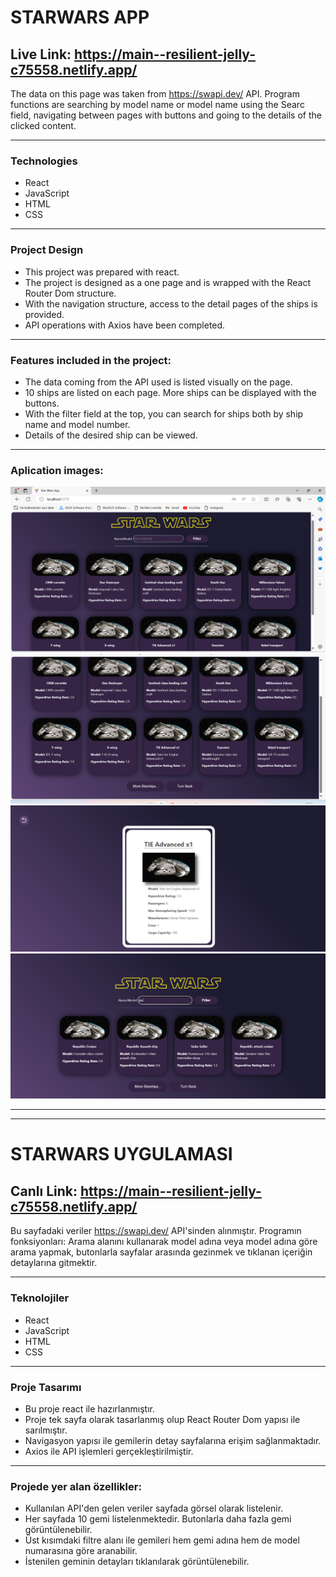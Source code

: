 # STARWARS APP
## Live Link: https://main--resilient-jelly-c75558.netlify.app/

The data on this page was taken from https://swapi.dev/ API.
Program functions are searching by model name or model name using the Searc field, navigating between pages with buttons and going to the details of the clicked content.

---
### Technologies
- React
- JavaScript
- HTML
- CSS
---
### Project Design
- This project was prepared with react.
- The project is designed as a one page and is wrapped with the React Router Dom structure.
- With the navigation structure, access to the detail pages of the ships is provided.
- API operations with Axios have been completed.
---
### Features included in the project:
- The data coming from the API used is listed visually on the page.
- 10 ships are listed on each page. More ships can be displayed with the buttons.
- With the filter field at the top, you can search for ships both by ship name and model number.
- Details of the desired ship can be viewed.
---
### Aplication images:
![alt text](/public/sc1.png)
![alt text](/public/sc2.png)
![alt text](/public/sc3.png)
![alt text](/public/sc4.png)

---
---
# STARWARS UYGULAMASI
## Canlı Link: https://main--resilient-jelly-c75558.netlify.app/

Bu sayfadaki veriler https://swapi.dev/ API'sinden alınmıştır.
Programın fonksiyonları: Arama alanını kullanarak model adına veya model adına göre arama yapmak, butonlarla sayfalar arasında gezinmek ve tıklanan içeriğin detaylarına gitmektir.

---
### Teknolojiler
- React
- JavaScript
- HTML
- CSS
---
### Proje Tasarımı
- Bu proje react ile hazırlanmıştır.
- Proje tek sayfa olarak tasarlanmış olup React Router Dom yapısı ile sarılmıştır.
- Navigasyon yapısı ile gemilerin detay sayfalarına erişim sağlanmaktadır.
- Axios ile API işlemleri gerçekleştirilmiştir.
---
### Projede yer alan özellikler:
- Kullanılan API'den gelen veriler sayfada görsel olarak listelenir.
- Her sayfada 10 gemi listelenmektedir. Butonlarla daha fazla gemi görüntülenebilir.
- Üst kısımdaki filtre alanı ile gemileri hem gemi adına hem de model numarasına göre aranabilir.
- İstenilen geminin detayları tıklanılarak görüntülenebilir.
